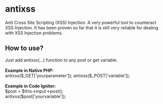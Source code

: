 # antixss
Anti Cross Site Scripting (XSS) Injection. A very powerful tool to counteract XSS Injection. It has been proven so far that it is still very reliable for dealing with XSS Injection problems.

<h2>How to use?</h2>
Just add antixss(...) function to any post or get variable.
<br>
<br>
<b>Example in Native PHP:</b><br>
antixss($_GET['yourparameter']);
antixss($_POST['variable']);
<br><br>
<b>Example in Code Igniter:</b><br>
$post = $this->input->post();<br>
antixss($post['yourvariable']);
